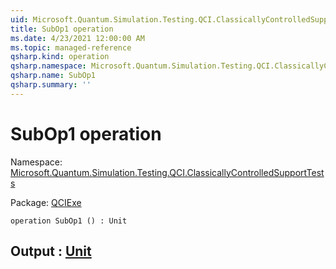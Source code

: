 ```yaml
---
uid: Microsoft.Quantum.Simulation.Testing.QCI.ClassicallyControlledSupportTests.SubOp1
title: SubOp1 operation
ms.date: 4/23/2021 12:00:00 AM
ms.topic: managed-reference
qsharp.kind: operation
qsharp.namespace: Microsoft.Quantum.Simulation.Testing.QCI.ClassicallyControlledSupportTests
qsharp.name: SubOp1
qsharp.summary: ''
---
```


# SubOp1 operation

Namespace: [Microsoft.Quantum.Simulation.Testing.QCI.ClassicallyControlledSupportTests](xref:Microsoft.Quantum.Simulation.Testing.QCI.ClassicallyControlledSupportTests)

Package: [QCIExe](https://nuget.org/packages/QCIExe)




```qsharp
operation SubOp1 () : Unit
```


## Output : [Unit](xref:microsoft.quantum.qsharp.valueliterals#unit-literal)

